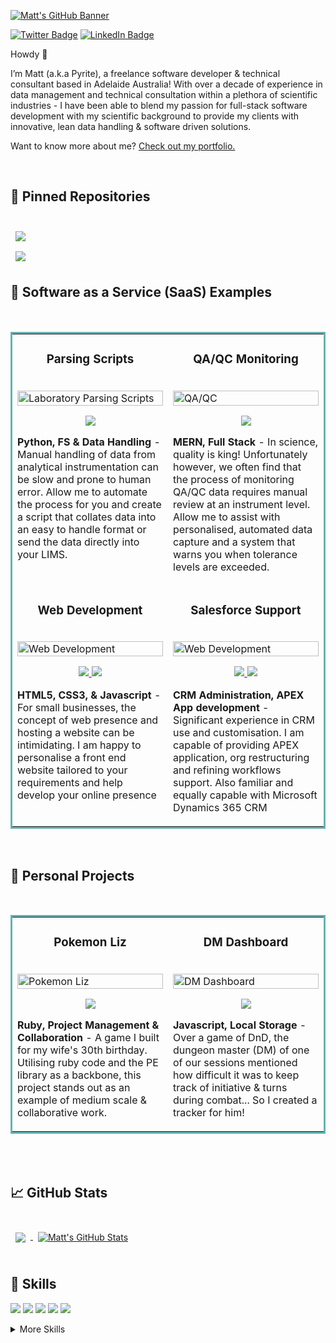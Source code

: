 [![Matt's GitHub Banner](https://github.com/Pyr1te/Pyr1te/blob/main/assets/coverPicture.JPG)](https://MatthewDunn.dev)

[![Twitter Badge](https://img.shields.io/badge/Twitter-Profile-informational?style=flat&logo=twitter&logoColor=white&color=1CA2F1)](https://twitter.com/Pyrite____)
[![LinkedIn Badge](https://img.shields.io/badge/LinkedIn-Profile-informational?style=flat&logo=linkedin&logoColor=white&color=0D76A8)](https://www.linkedin.com/in/matthew-dunn-9364a0110/)

Howdy 👋

I’m Matt (a.k.a Pyrite), a freelance software developer & technical consultant based in Adelaide Australia! With over a decade of experience in data management and technical consultation within a plethora of scientific industries - I have been able to blend my passion for full-stack software development with my scientific background to provide my clients with innovative, lean data handling & software driven solutions. 

Want to know more about me? [Check out my portfolio.](https://MatthewDunn.dev)

<br>

## 📌 Pinned Repositories

<br>

<a href="https://github.com/Pyr1te/Codewars">
  <img align="center" style="margin:0.5rem" src="https://github-readme-stats.vercel.app/api/pin/?username=pyr1te&repo=CodeWars&title_color=ffffff&text_color=c9cacc&icon_color=4AB197&bg_color=1A2B34" />
</a>

<br>

<a href="https://github.com/Pyr1te/Pokemon-Liz">
  <img align="center" style="margin:0.5rem" src="https://github-readme-stats.vercel.app/api/pin/?username=pyr1te&repo=Pokemon-Liz&title_color=ffffff&text_color=c9cacc&icon_color=4AB197&bg_color=1A2B34" />
</a>

<br>

## 💼 Software as a Service (SaaS) Examples
<br />
<table bordercolor="#66b2b2">
  
  <tr>
    <td width="50%" valign="top">
      <h3 align="center">Parsing Scripts</h3>
        <br />
        <a target="_blank" href="https://github.com/Pyr1te/SaaS-Example-Parsing-Script">
            <img src="https://github.com/Pyr1te/Pyr1te/blob/main/assets/SaaS-1.jpg" width="100%" alt="Laboratory Parsing Scripts"/>
        </a>
        <br />
        <p align="center">
          
  <a href="https://github.com/Pyr1te/SaaS-Example-Parsing-Script" target="_blank">
    <img src="https://img.shields.io/static/v1?label=|&message=REPO&color=23555f&style=plastic&logo=github&logo-color=white"/>
  </a>  
      </p>
        <p><strong>Python, FS & Data Handling</strong> - Manual handling of data from analytical instrumentation can be slow and prone to human error. Allow me to automate the process for you and create a script that collates data into an easy to handle format or send the data directly into your LIMS.</p>
    </td>
    <td width="50%" valign="top">
      <h3 align="center">QA/QC Monitoring</h3>
        <br />
      <a target="_blank" href="#">
            <img src="https://github.com/Pyr1te/Pyr1te/blob/main/assets/SaaS-2.jpg" width="100%"  alt="QA/QC"/>
        </a>
        <br />
        <p align="center">
          
  <a href="#" target="_blank">
    <img src="https://img.shields.io/static/v1?label=|&message=REPO&color=23555f&style=plastic&logo=github&logo-color=white"/>
  </a>
      </p>
        <p><strong>MERN, Full Stack</strong> - In science, quality is king! Unfortunately however, we often find that the process of monitoring QA/QC data requires manual review at an instrument level. Allow me to assist with personalised, automated data capture and a system that warns you when tolerance levels are exceeded.</p>
    </td>
  </tr>
  
  <tr>
    <td width="50%" valign="top">
      <h3 align="center">Web Development</h3>
      <br />
        <a target="_blank" href="#">
          <img src="https://github.com/Pyr1te/Pyr1te/blob/main/assets/SaaS-3.jpg" width="100%" alt="Web Development"/>
        </a>
      <br />
        <p align="center">
  <a href="#" target="_blank">
    <img src="https://img.shields.io/static/v1?label=|&message=REPO&color=23555f&style=plastic&logo=github&logo-color=white"/>
  </a>
  <a href="#" target="_blank">
    <img src="https://img.shields.io/static/v1?label=|&message=WEBSITE&color=cdf998&style=plastic&logo=wordpress&logo-color=white"/>
  </a>
      </p>
        <p><strong>HTML5, CSS3, & Javascript</strong> - For small businesses, the concept of web presence and hosting a website can be intimidating. I am happy to personalise a front end website tailored to your requirements and help develop your online presence</p>
    </td>
    <td width="50%" valign="top">
      <h3 align="center">Salesforce Support</h3>
      <br />
        <a target="_blank" href="#">
          <img src="https://github.com/Pyr1te/Pyr1te/blob/main/assets/SaaS-4.jpg" width="100%" alt="Web Development"/>
        </a>
      <br />
        <p align="center">
  <a href="#" target="_blank">
    <img src="https://img.shields.io/static/v1?label=|&message=REPO&color=23555f&style=plastic&logo=github&logo-color=white"/>
  </a>
  <a href="#" target="_blank">
    <img src="https://img.shields.io/static/v1?label=|&message=WEBSITE&color=cdf998&style=plastic&logo=wordpress&logo-color=white"/>
  </a>
      </p>
        <p><strong>CRM Administration, APEX App development</strong> - Significant experience in CRM use and customisation. I am capable of providing APEX application, org restructuring and refining workflows support. Also familiar and equally capable with Microsoft Dynamics 365 CRM</p>
    </td>
     
  </tr>
</table>

<br />

## 📝 Personal Projects
  <br />
<table bordercolor="#66b2b2">
  
  <tr>
    <td width="50%" valign="top">
      <h3 align="center">Pokemon Liz</h3>
        <br />
        <a target="_blank" href="https://github.com/Pyr1te/Pokemon-Liz">
            <img src="https://github.com/Pyr1te/Pyr1te/blob/main/assets/pokemonLiz.jpg" width="100%" alt="Pokemon Liz"/>
        </a>
        <br />
        <p align="center">
          
  <a href="https://github.com/Pyr1te/Pokemon-Liz" target="_blank">
    <img src="https://img.shields.io/static/v1?label=|&message=REPO&color=23555f&style=plastic&logo=github&logo-color=white"/>
  </a>  
<!--   <a href="#" target="_blank">
    <img src="https://img.shields.io/static/v1?label=|&message=WEBSITE&color=cdf998&style=plastic&logo=wordpress&logo-color=white"/>
  </a> -->
      </p>
        <p><strong>Ruby, Project Management & Collaboration</strong> - A game I built for my wife's 30th birthday. Utilising ruby code and the PE library as a backbone, this project stands out as an example of medium scale & collaborative work.</p>
    </td>
    <td width="50%" valign="top">
      <h3 align="center">DM Dashboard</h3>
        <br />
      <a target="_blank" href="#">
            <img src="https://github.com/Pyr1te/Pyr1te/blob/main/assets/DnDimg.jpg" width="100%"  alt="DM Dashboard"/>
        </a>
        <br />
        <p align="center">
          
  <a href="#" target="_blank">
    <img src="https://img.shields.io/static/v1?label=|&message=REPO&color=23555f&style=plastic&logo=github&logo-color=white"/>
  </a>
<!--   <a href="#" target="_blank">
    <img src="https://img.shields.io/static/v1?label=|&message=WEBSITE&color=cdf998&style=plastic&logo=wordpress&logo-color=white"/> -->
  </a>
      </p>
        <p><strong>Javascript, Local Storage</strong> - Over a game of DnD, the dungeon master (DM) of one of our sessions mentioned how difficult it was to keep track of initiative & turns during combat... So I created a tracker for him!</p>
    </td>
  </tr>
  </tr>
</table>



<br>
<br>


## &#x1f4c8; GitHub Stats

<br>

<a href="https://github.com/pyr1te">
  <img align="center" style="margin:0.5rem" src="https://github-readme-stats.vercel.app/api/top-langs/?username=pyr1te&hide=html,css&title_color=ffffff&text_color=c9cacc&icon_color=4AB197&bg_color=1A2B34" />
</a>

<a href="https://github.com/pyr1te">
  <img align="center" style="margin:0.5rem" src="https://github-readme-stats.vercel.app/api?username=pyr1te&show_icons=true&line_height=27&count_private=true&title_color=ffffff&text_color=c9cacc&icon_color=4AB097&bg_color=1A2B34" alt="Matt's GitHub Stats" />
</a>

<br>
<br>

## 💼 Skills


![](https://img.shields.io/badge/Code-React-informational?style=flat&logo=react&logoColor=white&color=4AB197)
![](https://img.shields.io/badge/Code-JavaScript-informational?style=flat&logo=JavaScript&logoColor=white&color=4AB197)
![](https://img.shields.io/badge/Code-TypeScript-informational?style=flat&logo=TypeScript&logoColor=white&color=4AB197)
![](https://img.shields.io/badge/Code-MongoDB-informational?style=flat&logo=MongoDB&logoColor=white&color=4AB197)
![](https://img.shields.io/badge/Code-MySQL-informational?style=flat&logo=MySQL&logoColor=white&color=4AB197)

<details>
<summary>More Skills</summary>
<br>

![](https://img.shields.io/badge/Style-CSS-informational?style=flat&logo=css3&logoColor=white&color=4AB197)
![](https://img.shields.io/badge/Style-Sass-informational?style=flat&logo=Sass&logoColor=white&color=4AB197)

<br>

![](https://img.shields.io/badge/Tools-Netlify-informational?style=flat&logo=netlify&logoColor=white&color=4AB197)
![](https://img.shields.io/badge/Tools-NPM-informational?style=flat&logo=npm&logoColor=white&color=4AB197)
![](https://img.shields.io/badge/Tools-Photoshop-informational?style=flat&logo=Adobe-Photoshop&logoColor=white&color=4AB197)
![](https://img.shields.io/badge/Tools-GitHub-informational?style=flat&logo=GitHub&logoColor=white&color=4AB197)

</details>
